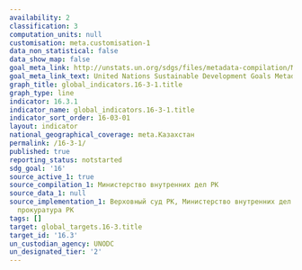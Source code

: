 ```yaml
---
availability: 2
classification: 3
computation_units: null
customisation: meta.customisation-1
data_non_statistical: false
data_show_map: false
goal_meta_link: http://unstats.un.org/sdgs/files/metadata-compilation/Metadata-Goal-16.pdf
goal_meta_link_text: United Nations Sustainable Development Goals Metadata (pdf 1361kB)
graph_title: global_indicators.16-3-1.title
graph_type: line
indicator: 16.3.1
indicator_name: global_indicators.16-3-1.title
indicator_sort_order: 16-03-01
layout: indicator
national_geographical_coverage: meta.Казахстан
permalink: /16-3-1/
published: true
reporting_status: notstarted
sdg_goal: '16'
source_active_1: true
source_compilation_1: Министерство внутренних дел РК
source_data_1: null
source_implementation_1: Верховный суд РК, Министерство внутренних дел РК, Генеральная
  прокуратура РК
tags: []
target: global_targets.16-3.title
target_id: '16.3'
un_custodian_agency: UNODC
un_designated_tier: '2'
---
```

